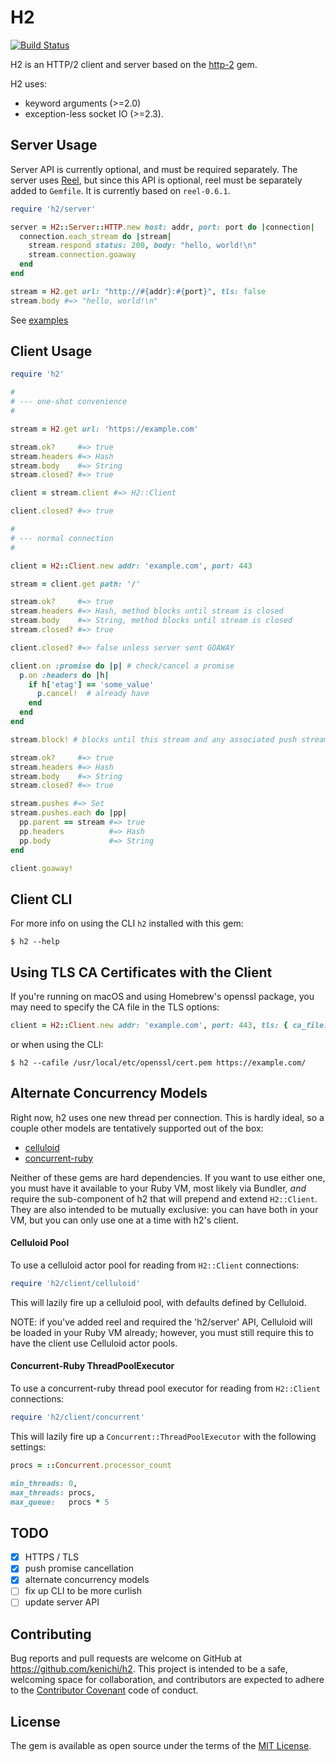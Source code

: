 # H2

[![Build Status](https://travis-ci.org/kenichi/h2.svg?branch=master)](https://travis-ci.org/kenichi/h2)

H2 is an HTTP/2 client and server based on the [http-2](https://github.com/igrigorik/http-2) gem.

H2 uses:

* keyword arguments (>=2.0)
* exception-less socket IO (>=2.3).

## Server Usage

Server API is currently optional, and must be required separately. The server
uses [Reel](https://github.com/celluloid/reel), but since this API is optional,
reel must be separately added to `Gemfile`. It is currently based on `reel-0.6.1`.

```ruby
require 'h2/server'

server = H2::Server::HTTP.new host: addr, port: port do |connection|
  connection.each_stream do |stream|
    stream.respond status: 200, body: "hello, world!\n"
    stream.connection.goaway
  end
end

stream = H2.get url: "http://#{addr}:#{port}", tls: false
stream.body #=> "hello, world!\n"
```

See [examples](https://github.com/kenichi/h2/tree/master/examples/server/)

## Client Usage

```ruby
require 'h2'

#
# --- one-shot convenience
#

stream = H2.get url: 'https://example.com'

stream.ok?     #=> true
stream.headers #=> Hash
stream.body    #=> String
stream.closed? #=> true

client = stream.client #=> H2::Client

client.closed? #=> true

#
# --- normal connection
#

client = H2::Client.new addr: 'example.com', port: 443

stream = client.get path: '/'

stream.ok?     #=> true
stream.headers #=> Hash, method blocks until stream is closed
stream.body    #=> String, method blocks until stream is closed
stream.closed? #=> true

client.closed? #=> false unless server sent GOAWAY

client.on :promise do |p| # check/cancel a promise
  p.on :headers do |h|
    if h['etag'] == 'some_value'
      p.cancel!  # already have 
    end
  end
end

stream.block! # blocks until this stream and any associated push streams are closed

stream.ok?     #=> true
stream.headers #=> Hash
stream.body    #=> String
stream.closed? #=> true

stream.pushes #=> Set
stream.pushes.each do |pp|
  pp.parent == stream #=> true
  pp.headers          #=> Hash
  pp.body             #=> String
end

client.goaway!
```

## Client CLI

For more info on using the CLI `h2` installed with this gem:

`$ h2 --help`

## Using TLS CA Certificates with the Client

If you're running on macOS and using Homebrew's openssl package, you may need to
specify the CA file in the TLS options:

```ruby
client = H2::Client.new addr: 'example.com', port: 443, tls: { ca_file: '/usr/local/etc/openssl/cert.pem' }
```

or when using the CLI:

`$ h2 --cafile /usr/local/etc/openssl/cert.pem https://example.com/`


## Alternate Concurrency Models

Right now, h2 uses one new thread per connection. This is hardly ideal, so a
couple other models are tentatively supported out of the box:

* [celluloid](https://github.com/celluloid/celluloid)
* [concurrent-ruby](https://github.com/ruby-concurrency/concurrent-ruby)

Neither of these gems are hard dependencies. If you want to use either one, you must
have it available to your Ruby VM, most likely via Bundler, *and* require the
sub-component of h2 that will prepend and extend `H2::Client`. They are also intended
to be mutually exclusive: you can have both in your VM, but you can only use one at a
time with h2's client.

#### Celluloid Pool

To use a celluloid actor pool for reading from `H2::Client` connections:

```ruby
require 'h2/client/celluloid'
```

This will lazily fire up a celluloid pool, with defaults defined by Celluloid.

NOTE: if you've added reel and required the 'h2/server' API, Celluloid will be
loaded in your Ruby VM already; however, you must still require this to have
the client use Celluloid actor pools.

#### Concurrent-Ruby ThreadPoolExecutor

To use a concurrent-ruby thread pool executor for reading from `H2::Client` connections:

```ruby
require 'h2/client/concurrent'
```

This will lazily fire up a `Concurrent::ThreadPoolExecutor` with the following settings:

```ruby
procs = ::Concurrent.processor_count

min_threads: 0,
max_threads: procs,
max_queue:   procs * 5
```

## TODO

* [x] HTTPS / TLS
* [x] push promise cancellation
* [x] alternate concurrency models
* [ ] fix up CLI to be more curlish
* [ ] update server API

## Contributing

Bug reports and pull requests are welcome on GitHub at https://github.com/kenichi/h2. This project is intended to be a safe, welcoming space for collaboration, and contributors are expected to adhere to the [Contributor Covenant](http://contributor-covenant.org) code of conduct.

## License

The gem is available as open source under the terms of the [MIT License](http://opensource.org/licenses/MIT).
